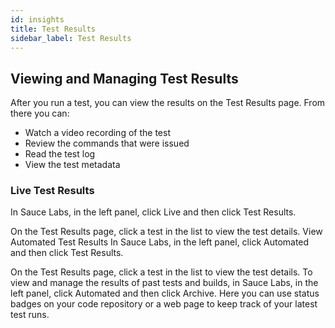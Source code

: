 ```yaml
---
id: insights
title: Test Results
sidebar_label: Test Results
---
```


## Viewing and Managing Test Results
After you run a test, you can view the results on the Test Results page. From there you can:

* Watch a video recording of the test
* Review the commands that were issued
* Read the test log
* View the test metadata

### Live Test Results
In Sauce Labs, in the left panel, click Live and then click Test Results.

On the Test Results page, click a test in the list to view the test details.
View Automated Test Results
In Sauce Labs, in the left panel, click Automated and then click Test Results.

On the Test Results page, click a test in the list to view the test details.
To view and manage the results of past tests and builds, in Sauce Labs, in the left panel, click Automated and then click Archive. Here you can use status badges on your code repository or a web page to keep track of your latest test runs.
